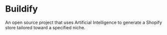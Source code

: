 # Buildify
An open source project that uses Artificial Intelligence to generate a Shopify store tailored toward a specified niche. 
